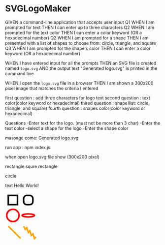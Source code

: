 # SVGLogoMaker

GIVEN a command-line application that accepts user input
Q1
WHEN I am prompted for text
THEN I can enter up to three characters
Q2
WHEN I am prompted for the text color
THEN I can enter a color keyword (OR a hexadecimal number)
Q2
WHEN I am prompted for a shape
THEN I am presented with a list of shapes to choose from: circle, triangle, and square
Q3
WHEN I am prompted for the shape's color
THEN I can enter a color keyword (OR a hexadecimal number)

WHEN I have entered input for all the prompts
THEN an SVG file is created named `logo.svg`
AND the output text "Generated logo.svg" is printed in the command line

WHEN I open the `logo.svg` file in a browser
THEN I am shown a 300x200 pixel image that matches the criteria I entered

first question : add three characters for logo text
second question : text color(color keyword or hexadecimal)
thired question : shape(list: circle, triangle, and square)
fourth question : shapes color(color keyword or hexadecimal)

Questions
-Enter text for the logo. (must not be more than 3 char)
-Enter the text color 
-select a shape for the logo
-Enter the shape color

massage come: Generated logo.svg

run app : npm index.js

when open logo.svg file show (300x200 pixel)


rectangle
<rect x="10" y="10" width="30" height="30"/> squre
<rect x="60" y="10" rx="10" ry="10" width="30" height="30"/>rectangle

circle
<circle cx="25" cy="75" r="20"/>

text
<text x="10" y="10">Hello World!</text>


<?xml version="1.0" standalone="no"?>
<svg width="200" height="250" version="1.1" xmlns="http://www.w3.org/2000/svg">

  <rect x="10" y="10" width="30" height="30" stroke="black" fill="transparent" stroke-width="5"/>
  <rect x="60" y="10" rx="10" ry="10" width="30" height="30" stroke="black" fill="transparent" stroke-width="5"/>

  <circle cx="25" cy="75" r="20" stroke="red" fill="transparent" stroke-width="5"/>
  <ellipse cx="75" cy="75" rx="20" ry="5" stroke="red" fill="transparent" stroke-width="5"/>

  <line x1="10" x2="50" y1="110" y2="150" stroke="orange" stroke-width="5"/>
  <polyline points="60 110 65 120 70 115 75 130 80 125 85 140 90 135 95 150 100 145"
      stroke="orange" fill="transparent" stroke-width="5"/>

  <polygon points="50 160 55 180 70 180 60 190 65 205 50 195 35 205 40 190 30 180 45 180"
      stroke="green" fill="transparent" stroke-width="5"/>

  <path d="M20,230 Q40,205 50,230 T90,230" fill="none" stroke="blue" stroke-width="5"/>
</svg>

